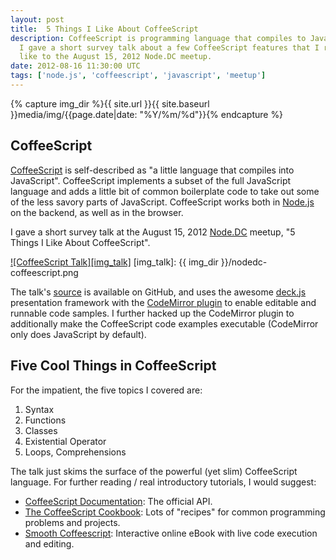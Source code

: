 ```yaml
---
layout: post
title:  5 Things I Like About CoffeeScript
description: CoffeeScript is programming language that compiles to JavaScript.
  I gave a short survey talk about a few CoffeeScript features that I really
  like to the August 15, 2012 Node.DC meetup.
date: 2012-08-16 11:30:00 UTC
tags: ['node.js', 'coffeescript', 'javascript', 'meetup']
---
```

{% capture img_dir %}{{ site.url }}{{ site.baseurl }}media/img/{{page.date|date: "%Y/%m/%d"}}{% endcapture %}

## CoffeeScript

[CoffeeScript][cs] is self-described as "a little language that compiles into
JavaScript". CoffeeScript implements a subset of the full JavaScript language
and adds a little bit of common boilerplate code to take out some of the
less savory parts of JavaScript. CoffeeScript works both in [Node.js][nodejs]
on the backend, as well as in the browser.

I gave a short survey talk at the August 15, 2012 [Node.DC][node_dc] meetup,
"5 Things I Like About CoffeeScript".

[![CoffeeScript Talk][img_talk]][cs_talk]
[img_talk]: {{ img_dir }}/nodedc-coffeescript.png

The talk's [source][cs_source] is available on GitHub, and uses the
awesome [deck.js][deck] presentation framework with the
[CodeMirror plugin][deck_cm] to enable editable and runnable code samples. I
further hacked up the CodeMirror plugin to additionally make the CoffeeScript
code examples executable (CodeMirror only does JavaScript by default).

<!-- more start -->

## Five Cool Things in CoffeeScript

For the impatient, the five topics I covered are:

1. Syntax
2. Functions
3. Classes
4. Existential Operator
5. Loops, Comprehensions

The talk just skims the surface of the powerful (yet slim) CoffeeScript
language. For further reading / real introductory tutorials, I would suggest:

* [CoffeeScript Documentation][cs]: The official API.
* [The CoffeeScript Cookbook][cs_cook]: Lots of "recipes" for common
  programming problems and projects.
* [Smooth Coffeescript][smooth]: Interactive online eBook with live
  code execution and editing.

[cs]: http://coffeescript.org/
[cs_cook]: http://coffeescriptcookbook.com/
[cs_talk]: http://ryan-roemer.github.com/nodedc-coffeescript-talk/
[cs_source]: https://github.com/ryan-roemer/nodedc-coffeescript-talk/
[deck]: http://imakewebthings.com/deck.js/
[deck_cm]: https://github.com/iros/deck.js-codemirror
[node_dc]: http://www.meetup.com/node-dc/events/73746422/
[nodejs]: http://nodejs.org
[smooth]: http://autotelicum.github.com/Smooth-CoffeeScript/

<!-- more end -->
